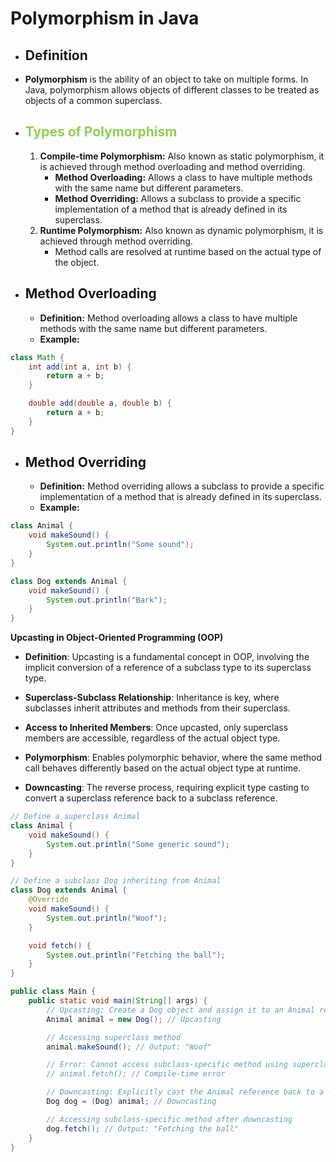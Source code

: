 # Polymorphism in Java

- ## Definition

- **Polymorphism** is the ability of an object to take on multiple forms. In Java, polymorphism allows objects of different classes to be treated as objects of a common superclass.

- ## <span style="color:#92d050">Types of Polymorphism</span>

	1. **Compile-time Polymorphism:** Also known as static polymorphism, it is achieved through method overloading and method overriding.
	    - **Method Overloading:** Allows a class to have multiple methods with the same name but different parameters.
	    - **Method Overriding:** Allows a subclass to provide a specific implementation of a method that is already defined in its superclass.
	2. **Runtime Polymorphism:** Also known as dynamic polymorphism, it is achieved through method overriding.
	    - Method calls are resolved at runtime based on the actual type of the object.

- ## Method Overloading

	- **Definition:** Method overloading allows a class to have multiple methods with the same name but different parameters.
	- **Example:**
```java
class Math {
    int add(int a, int b) {
        return a + b;
    }

    double add(double a, double b) {
        return a + b;
    }
}

```
- ## Method Overriding

	- **Definition:** Method overriding allows a subclass to provide a specific implementation of a method that is already defined in its superclass.
	- **Example:**
```java
class Animal {
    void makeSound() {
        System.out.println("Some sound");
    }
}

class Dog extends Animal {
    void makeSound() {
        System.out.println("Bark");
    }
}

```
**Upcasting in Object-Oriented Programming (OOP)**

- **Definition**: Upcasting is a fundamental concept in OOP, involving the implicit conversion of a reference of a subclass type to its superclass type.
    
- **Superclass-Subclass Relationship**: Inheritance is key, where subclasses inherit attributes and methods from their superclass.
- **Access to Inherited Members**: Once upcasted, only superclass members are accessible, regardless of the actual object type.

- **Polymorphism**: Enables polymorphic behavior, where the same method call behaves differently based on the actual object type at runtime.
    
- **Downcasting**: The reverse process, requiring explicit type casting to convert a superclass reference back to a subclass reference.
```java
// Define a superclass Animal
class Animal {
    void makeSound() {
        System.out.println("Some generic sound");
    }
}

// Define a subclass Dog inheriting from Animal
class Dog extends Animal {
    @Override
    void makeSound() {
        System.out.println("Woof");
    }

    void fetch() {
        System.out.println("Fetching the ball");
    }
}

public class Main {
    public static void main(String[] args) {
        // Upcasting: Create a Dog object and assign it to an Animal reference
        Animal animal = new Dog(); // Upcasting

        // Accessing superclass method
        animal.makeSound(); // Output: "Woof"

        // Error: Cannot access subclass-specific method using superclass reference
        // animal.fetch(); // Compile-time error

        // Downcasting: Explicitly cast the Animal reference back to a Dog reference
        Dog dog = (Dog) animal; // Downcasting

        // Accessing subclass-specific method after downcasting
        dog.fetch(); // Output: "Fetching the ball"
    }
}

```